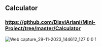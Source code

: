 ## Calculator 
### https://github.com/DisviAriani/Mini-Project/tree/master/Calculator
![Web capture_29-11-2023_144612_127 0 0 1](https://github.com/DisviAriani/Mini-Project/assets/115921593/82cea621-b8b2-468e-91b0-b098edb5b574)
